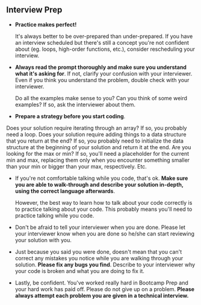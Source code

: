 ## Interview Prep

- **Practice makes perfect!**

  It's always better to be over-prepared than under-prepared. If you have an interview scheduled but there's still a concept you're not confident about (eg. loops, high-order functions, etc.), consider rescheduling your interview.

- **Always read the prompt thoroughly and make sure you understand what it's asking for**. If not, clarify your confusion with your interviewer. Even if you think you understand the problem, double check with your interviewer.

  Do all the examples make sense to you? Can you think of some weird examples? If so, ask the interviewer about them.

- **Prepare a strategy before you start coding**.

 Does your solution require iterating through an array? If so, you probably need a loop. Does your solution require adding things to a data structure that you return at the end? If so, you probably need to initialize the data structure at the beginning of your solution and return it at the end. Are you looking for the max or min? If so, you'll need a placeholder for the current min and max, replacing them only when you encounter something smaller than your min or bigger than your max, respectively. Etc.

- If you're not comfortable talking while you code, that's ok. **Make sure you are able to walk-through and describe your solution in-depth, using the correct language afterwards**.

  However, the best way to learn how to talk about your code correctly is to practice talking about your code. This probably means you'll need to practice talking while you code.

- Don't be afraid to tell your interviewer when you are done. Please let your interviewer know when you are done so he/she can start reviewing your solution with you.

- Just because you said you were done, doesn't mean that you can't correct any mistakes you notice while you are walking through your solution. **Please fix any bugs you find**. Describe to your interviewer why your code is broken and what you are doing to fix it.

- Lastly, be confident. You've worked really hard in Bootcamp Prep and your hard work has paid off. Please do not give up on a problem. **Please always attempt each problem you are given in a technical interview.**
